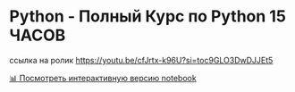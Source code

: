 # Python - Полный Курс по Python 15 ЧАСОВ
ссылка на ролик https://youtu.be/cfJrtx-k96U?si=toc9GLO3DwDJJEt5

[📊 Посмотреть интерактивную версию notebook](https://artymedved.github.io/python/main.html)